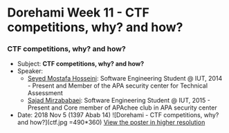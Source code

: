 # Dorehami Week 11 - CTF competitions, why? and how?

### CTF competitions, why? and how?
- Subject: **CTF competitions, why? and how?**
- Speaker: 
  - [Seyed Mostafa Hosseini](https://www.linkedin.com/in/aseyed-mostafa/): Software Engineering Student @ IUT, 2014 - Present and Member of the APA security center for Technical Assessment 
  - [Sajad Mirzababaei](https://www.linkedin.com/in/sajjad-mirzababaie-904aa3139/): Software Engineering Student @ IUT, 2015 - Present and Core member of APAchee club in APA security center
- Date: 2018 Nov 5 (1397 Abab 14)
![Dorehami - CTF competitions, why? and how?](ctf.jpg =490*360)
[View the poster in higher resolution](ctf-hr.jpg)
